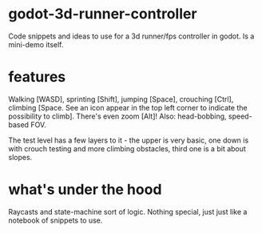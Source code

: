 # godot-3d-runner-controller
Code snippets and ideas to use for a 3d runner/fps controller in godot. Is a mini-demo itself.

# features
Walking [WASD], sprinting [Shift], jumping [Space], crouching [Ctrl], climbing [Space. See an icon appear in the top left corner to indicate the possibility to climb]. There's even zoom [Alt]! Also: head-bobbing, speed-based FOV.

The test level has a few layers to it - the upper is very basic, one down is with crouch testing and more climbing obstacles, third one is a bit about slopes.

# what's under the hood
Raycasts and state-machine sort of logic. Nothing special, just just like a notebook of snippets to use.
